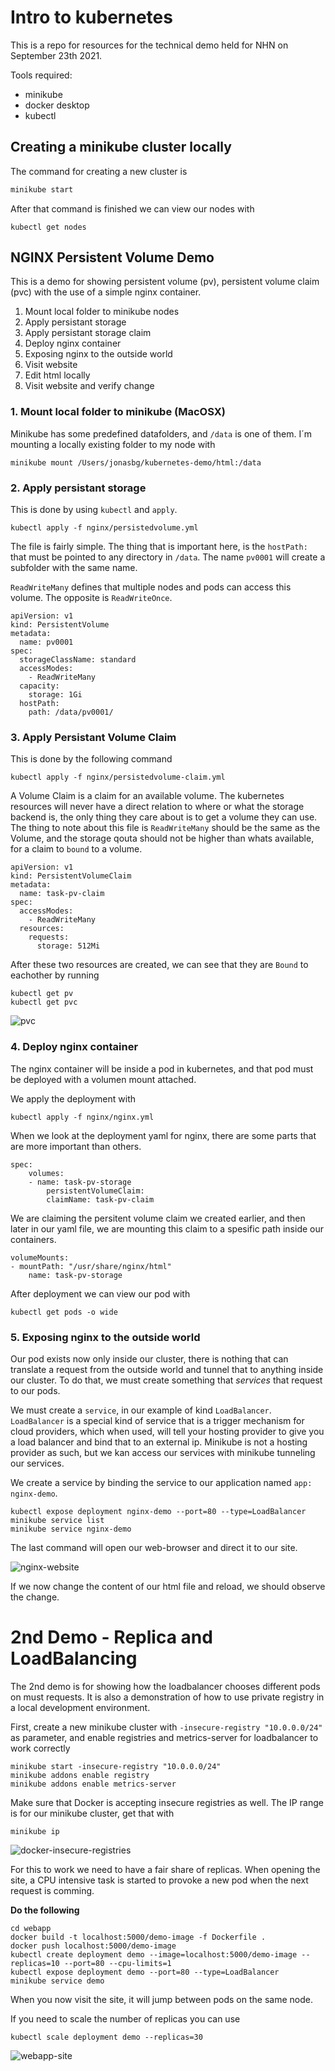 # Intro to kubernetes
This is a repo for resources for the technical demo held for NHN on September 23th 2021. 

Tools required:
* minikube
* docker desktop
* kubectl

## Creating a minikube cluster locally

The command for creating a new cluster is
```bash
minikube start
```
After that command is finished we can view our nodes with
```
kubectl get nodes
```

## NGINX Persistent Volume Demo
This is a demo for showing persistent volume (pv), persistent volume claim (pvc) with the use of a simple nginx container.

1. Mount local folder to minikube nodes
2. Apply persistant storage
3. Apply persistant storage claim
4. Deploy nginx container
5. Exposing nginx to the outside world
6. Visit website
7. Edit html locally
8. Visit website and verify change

### 1. Mount local folder to minikube (MacOSX)
Minikube has some predefined datafolders, and `/data` is one of them. I´m mounting a locally existing folder to my node with 
```
minikube mount /Users/jonasbg/kubernetes-demo/html:/data
```

### 2. Apply persistant storage
This is done by using `kubectl` and `apply`.
```
kubectl apply -f nginx/persistedvolume.yml
```

The file is fairly simple. The thing that is important here, is the `hostPath:` that must be pointed to any directory in `/data`. The name `pv0001` will create a subfolder with the same name.

`ReadWriteMany` defines that multiple nodes and pods can access this volume. The opposite is `ReadWriteOnce`.
```
apiVersion: v1
kind: PersistentVolume
metadata:
  name: pv0001
spec:
  storageClassName: standard
  accessModes:
    - ReadWriteMany
  capacity:
    storage: 1Gi
  hostPath:
    path: /data/pv0001/
```

### 3. Apply Persistant Volume Claim
This is done by the following command
```
kubectl apply -f nginx/persistedvolume-claim.yml
```
A Volume Claim is a claim for an available volume. The kubernetes resources will never have a direct relation to where or what the storage backend is, the only thing they care about is to get a volume they can use. The thing to note about this file is `ReadWriteMany` should be the same as the Volume, and the storage qouta should not be higher than whats available, for a claim to `bound` to a volume.
```
apiVersion: v1
kind: PersistentVolumeClaim
metadata:
  name: task-pv-claim
spec:
  accessModes:
    - ReadWriteMany
  resources:
    requests:
      storage: 512Mi
```

After these two resources are created, we can see that they are `Bound` to eachother by running
```
kubectl get pv
kubectl get pvc
```

![pvc](images/persistent-volume-claim.png)

### 4. Deploy nginx container
The nginx container will be inside a pod in kubernetes, and that pod must be deployed with a volumen mount attached.

We apply the deployment with
```
kubectl apply -f nginx/nginx.yml
```

When we look at the deployment yaml for nginx, there are some parts that are more important than others.
```
spec:
    volumes:
    - name: task-pv-storage
        persistentVolumeClaim:
        claimName: task-pv-claim
```
We are claiming the persitent volume claim we created earlier, and then later in our yaml file, we are mounting this claim to a spesific path inside our containers.
```
volumeMounts:
- mountPath: "/usr/share/nginx/html"
    name: task-pv-storage
```

After deployment we can view our pod with
```
kubectl get pods -o wide
```

### 5. Exposing nginx to the outside world
Our pod exists now only inside our cluster, there is nothing that can translate a request from the outside world and tunnel that to anything inside our cluster. To do that, we must create something that *services* that request to our pods. 

We must create a `service`, in our example of kind `LoadBalancer`. `LoadBalancer` is a special kind of service that is a trigger mechanism for cloud providers, which when used, will tell your hosting provider to give you a load balancer and bind that to an external ip. Minikube is not a hosting provider as such, but we kan access our services with minikube tunneling our services.

We create a service by binding the service to our application named `app: nginx-demo`.
```
kubectl expose deployment nginx-demo --port=80 --type=LoadBalancer
minikube service list
minikube service nginx-demo
```
The last command will open our web-browser and direct it to our site.

![nginx-website](images/nginx-website.png)

If we now change the content of our html file and reload, we should observe the change.


# 2nd Demo - Replica and LoadBalancing
The 2nd demo is for showing how the loadbalancer chooses different pods on must requests.
It is also a demonstration of how to use private registry in a local development environment.

First, create a new minikube cluster with `-insecure-registry "10.0.0.0/24"` as parameter, and enable registries and metrics-server for loadbalancer to work correctly
```
minikube start -insecure-registry "10.0.0.0/24"
minikube addons enable registry 
minikube addons enable metrics-server
```

Make sure that Docker is accepting insecure registries as well. The IP range is for our minikube cluster, get that with 
```
minikube ip
```
![docker-insecure-registries](images/docker-insecure-registries.png)



For this to work we need to have a fair share of replicas. When opening the site, a CPU intensive task is started to provoke a new pod when the next request is comming. 

**Do the following**
```
cd webapp
docker build -t localhost:5000/demo-image -f Dockerfile .
docker push localhost:5000/demo-image
kubectl create deployment demo --image=localhost:5000/demo-image --replicas=10 --port=80 --cpu-limits=1
kubectl expose deployment demo --port=80 --type=LoadBalancer
minikube service demo
```

When you now visit the site, it will jump between pods on the same node.

If you need to scale the number of replicas you can use
```
kubectl scale deployment demo --replicas=30
```

![webapp-site](images/webapp-demo.gif)